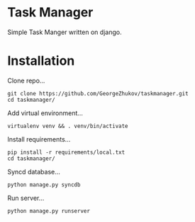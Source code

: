 # Task Manager
Simple Task Manger written on django.


# Installation


Clone repo...

    git clone https://github.com/GeorgeZhukov/taskmanager.git
    cd taskmanager/
    
Add virtual environment...
  
    virtualenv venv && . venv/bin/activate
    
Install requirements...
    
    pip install -r requirements/local.txt
    cd taskmanager/
    
Syncd database...

    python manage.py syncdb
    
Run server...

    python manage.py runserver
